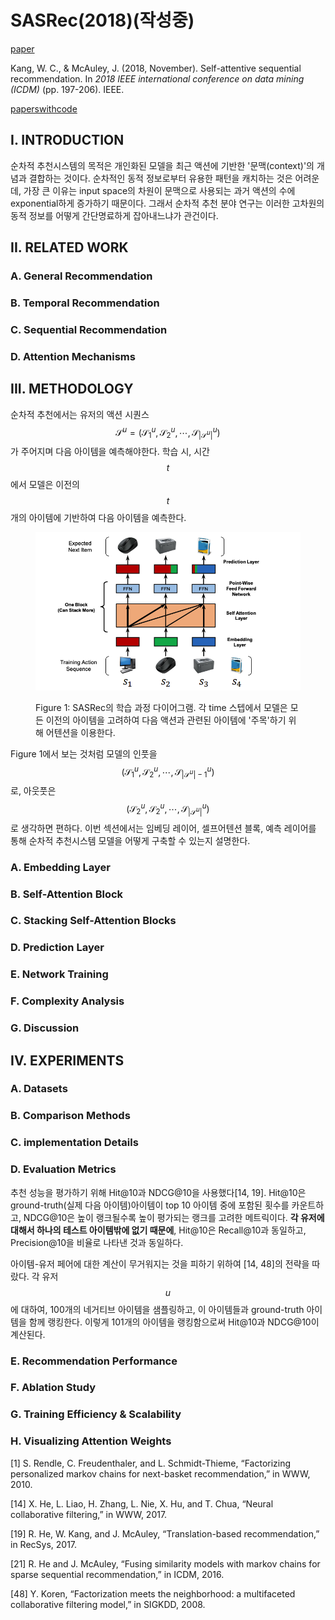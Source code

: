 # SASRec(2018)(작성중)

[paper](https://arxiv.org/pdf/1808.09781v1.pdf)

Kang, W. C., & McAuley, J. (2018, November). Self-attentive sequential recommendation. In _2018 IEEE international conference on data mining (ICDM)_ (pp. 197-206). IEEE.

[paperswithcode](https://paperswithcode.com/paper/180809781)

## I. INTRODUCTION

순차적 추천시스템의 목적은 개인화된 모델을 최근 액션에 기반한 '문맥(context)'의 개념과 결합하는 것이다. 순차적인 동적 정보로부터 유용한 패턴을 캐치하는 것은 어려운데, 가장 큰 이유는 input space의 차원이 문맥으로 사용되는 과거 액션의 수에 exponential하게 증가하기 때문이다. 그래서 순차적 추천 분야 연구는 이러한 고차원의 동적 정보를 어떻게 간단명료하게 잡아내느냐가 관건이다.

## II. RELATED WORK

### A. General Recommendation

### B. Temporal Recommendation

### C. Sequential Recommendation

### D. Attention Mechanisms

## III. METHODOLOGY

순차적 추천에서는 유저의 액션 시퀀스 $$\mathcal{S}^u=(\mathcal{S}_1^u, \mathcal{S}_2^u, \cdots,\mathcal{S}_{|\mathcal{S}^u|}^u)$$가 주어지며 다음 아이템을 예측해야한다. 학습 시, 시간 $$t$$에서 모델은 이전의 $$t$$개의 아이템에 기반하여 다음 아이템을 예측한다.&#x20;

<figure><img src="../.gitbook/assets/image (15) (2).png" alt=""><figcaption><p>Figure 1: SASRec의 학습 과정 다이어그램. 각 time 스텝에서 모델은 모든 이전의 아이템을 고려하여 다음 액션과 관련된 아이템에 '주목'하기 위해 어텐션을 이용한다.</p></figcaption></figure>

Figure 1에서 보는 것처럼 모델의 인풋을 $$(\mathcal{S}_1^u, \mathcal{S}_2^u, \cdots,\mathcal{S}_{|\mathcal{S}^u|-1}^u)$$로, 아웃풋은 $$(\mathcal{S}_2^u, \mathcal{S}_2^u, \cdots,\mathcal{S}_{|\mathcal{S}^u|}^u)$$로 생각하면 편하다. 이번 섹션에서는 임베딩 레이어, 셀프어텐션 블록, 예측 레이어를 통해 순차적 추천시스템 모델을 어떻게 구축할 수 있는지 설명한다.

### A. Embedding Layer



### B. Self-Attention Block

### C. Stacking Self-Attention Blocks

### D. Prediction Layer

### E. Network Training

### F. Complexity Analysis

### G. Discussion

## IV. EXPERIMENTS

### A. Datasets

### B. Comparison Methods

### C. implementation Details

### D. Evaluation Metrics

추천 성능을 평가하기 위해 Hit@10과 NDCG@10을 사용했다\[14, 19]. Hit@10은 ground-truth(실제 다음 아이템)아이템이 top 10 아이템 중에 포함된 횟수를 카운트하고, NDCG@10은 높이 랭크될수록 높이 평가되는 랭크를 고려한 메트릭이다. **각 유저에 대해서 하나의 테스트 아이템밖에 없기 때문에**, Hit@10은 Recall@10과 동일하고, Precision@10을 비율로 나타낸 것과 동일하다.

아이템-유저 페어에 대한 계산이 무거워지는 것을 피하기 위하여 \[14, 48]의 전략을 따랐다. 각 유저 $$u$$에 대하여, 100개의 네거티브 아이템을 샘플링하고, 이 아이템들과 ground-truth 아이템을 함께 랭킹한다. 이렇게 101개의 아이템을 랭킹함으로써 Hit@10과 NDCG@10이 계산된다.

### E. Recommendation Performance

### F. Ablation Study

### G. Training Efficiency & Scalability

### H. Visualizing Attention Weights



\[1] S. Rendle, C. Freudenthaler, and L. Schmidt-Thieme, “Factorizing personalized markov chains for next-basket recommendation,” in WWW, 2010.

\[14] X. He, L. Liao, H. Zhang, L. Nie, X. Hu, and T. Chua, “Neural collaborative filtering,” in WWW, 2017.

\[19] R. He, W. Kang, and J. McAuley, “Translation-based recommendation,” in RecSys, 2017.

\[21] R. He and J. McAuley, “Fusing similarity models with markov chains for sparse sequential recommendation,” in ICDM, 2016.

\[48] Y. Koren, “Factorization meets the neighborhood: a multifaceted collaborative filtering model,” in SIGKDD, 2008.



